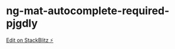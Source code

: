 # ng-mat-autocomplete-required-pjgdly

[Edit on StackBlitz ⚡️](https://stackblitz.com/edit/ng-mat-autocomplete-required-pjgdly)